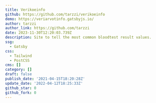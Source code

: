 ```yaml
---
title: Verikoeinfo
github: https://github.com/tarzzi/verikoeinfo
demo: https://veriarvotinfo.gatsbyjs.io/
author: tarzzi
author_link: https://github.com/tarzzi
date: 2023-11-30T12:20:03.739Z
description: Site to tell the most common bloodtest result values.
ssg:
  - Gatsby
css:
  - Tailwind
  - PostCSS
cms: []
category: []
draft: false
publish_date: '2021-04-15T18:20:28Z'
update_date: '2022-04-12T18:25:33Z'
github_star: 0
github_fork: 0
---
```


